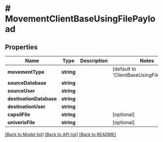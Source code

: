 # # MovementClientBaseUsingFilePayload

## Properties

Name | Type | Description | Notes
------------ | ------------- | ------------- | -------------
**movementType** | **string** |  | [default to 'ClientBaseUsingFilePayload']
**sourceDatabase** | **string** |  | 
**sourceUser** | **string** |  | 
**destinationDatabase** | **string** |  | 
**destinationUser** | **string** |  | 
**capsilFile** | **string** |  | [optional] 
**univerisFile** | **string** |  | [optional] 

[[Back to Model list]](../../README.md#documentation-for-models) [[Back to API list]](../../README.md#documentation-for-api-endpoints) [[Back to README]](../../README.md)


